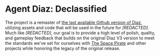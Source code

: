 # Agent Diaz: Declassified

The project is a remaster of [the last available Github version of Diaz](https://github.com/wildweasel486/ww-diaz-v3), utilizing assets and code that will be used in the future for _[REDACTED]_. Much like _[REDACTED]_, our goal is to provide a high level of polish, quality, and gameplay feedback that builds on the original Diaz V3 version to meet the standards we've set for ourselves with [The Space Pirate](https://www.bluevertigo.org/thespacepirate) and other projects while honoring the legacy of the original release.

